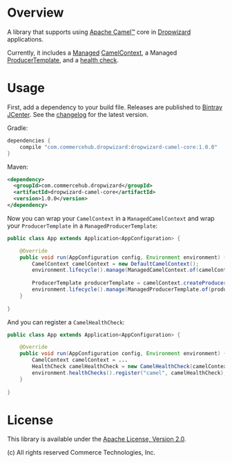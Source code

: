 # Overview

A library that supports using [Apache Camel™](http://camel.apache.org/) core in
[Dropwizard](http://dropwizard.io/) applications.

Currently, it includes a [Managed](http://dropwizard.io/manual/core.html#managed-objects)
[CamelContext](http://camel.apache.org/camelcontext.html), a Managed
[ProducerTemplate](http://camel.apache.org/producertemplate.html), and a
[health check](http://dropwizard.io/manual/core.html#health-checks).


# Usage

First, add a dependency to your build file.  Releases are published to
[Bintray JCenter](https://bintray.com/bintray/jcenter).  See the [changelog](../CHANGES.md) for the latest version.

Gradle:

```groovy
dependencies {
    compile "com.commercehub.dropwizard:dropwizard-camel-core:1.0.0"
}
```

Maven:

```xml
<dependency>
  <groupId>com.commercehub.dropwizard</groupId>
  <artifactId>dropwizard-camel-core</artifactId>
  <version>1.0.0</version>
</dependency>
```

Now you can wrap your `CamelContext` in a `ManagedCamelContext` and wrap your `ProducerTemplate` in a
`ManagedProducerTemplate`:

```java
public class App extends Application<AppConfiguration> {

    @Override
    public void run(AppConfiguration config, Environment environment) {
        CamelContext camelContext = new DefaultCamelContext();
        environment.lifecycle().manage(ManagedCamelContext.of(camelContext));
        
        ProducerTemplate producerTemplate = camelContext.createProducerTemplate();
        environment.lifecycle().manage(ManagedProducerTemplate.of(producerTemplate));
    }
    
}
```

And you can register a `CamelHealthCheck`:

```java
public class App extends Application<AppConfiguration> {

    @Override
    public void run(AppConfiguration config, Environment environment) {
        CamelContext camelContext = ...
        HealthCheck camelHealthCheck = new CamelHealthCheck(camelContext);
        environment.healthChecks().register("camel", camelHealthCheck);
    }
    
}
```

# License
This library is available under the [Apache License, Version 2.0](http://www.apache.org/licenses/LICENSE-2.0).

(c) All rights reserved Commerce Technologies, Inc.
